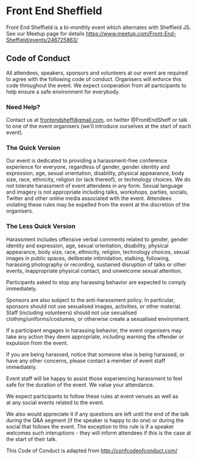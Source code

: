 # Front End Sheffield

Front End Sheffield is a bi-monthly event which alternates with Sheffield JS. See our Meetup page for details https://www.meetup.com/Front-End-Sheffield/events/246725863/

## Code of Conduct

All attendees, speakers, sponsors and volunteers at our event are required to agree with the following code of conduct. Organisers will enforce this code throughout the event. We expect cooperation from all participants to help ensure a safe environment for everybody.

### Need Help?

Contact us at frontendsheff@gmail.com, on twitter @FrontEndSheff or talk to one of the event organisers (we'll introduce ourselves at the start of each event).

### The Quick Version

Our event is dedicated to providing a harassment-free conference experience for everyone, regardless of gender, gender identity and expression, age, sexual orientation, disability, physical appearance, body size, race, ethnicity, religion (or lack thereof), or technology choices. We do not tolerate harassment of event attendees in any form. Sexual language and imagery is not appropriate including talks, workshops, parties, socials, Twitter and other online media associated with the event. Attendees violating these rules may be expelled from the event at the discretion of the organisers.

### The Less Quick Version

Harassment includes offensive verbal comments related to gender, gender identity and expression, age, sexual orientation, disability, physical appearance, body size, race, ethnicity, religion, technology choices, sexual images in public spaces, deliberate intimidation, stalking, following, harassing photography or recording, sustained disruption of talks or other events, inappropriate physical contact, and unwelcome sexual attention.

Participants asked to stop any harassing behavior are expected to comply immediately.

Sponsors are also subject to the anti-harassment policy. In particular, sponsors should not use sexualised images, activities, or other material. Staff (including volunteers) should not use sexualised clothing/uniforms/costumes, or otherwise create a sexualised environment.

If a participant engages in harassing behavior, the event organisers may take any action they deem appropriate, including warning the offender or expulsion from the event.

If you are being harassed, notice that someone else is being harassed, or have any other concerns, please contact a member of event staff immediately.

Event staff will be happy to assist those experiencing harassment to feel safe for the duration of the event. We value your attendance.

We expect participants to follow these rules at event venues as well as at any social events related to the event.

We also would appreciate it if any questions are left until the end of the talk during the Q&A segment (if the speaker is happy to do one) or during the social that follows the event. The exception to this rule is if a speaker welcomes such interuptions - they will inform attendees if this is the case at the start of their talk.

This Code of Conduct is adapted from http://confcodeofconduct.com/

